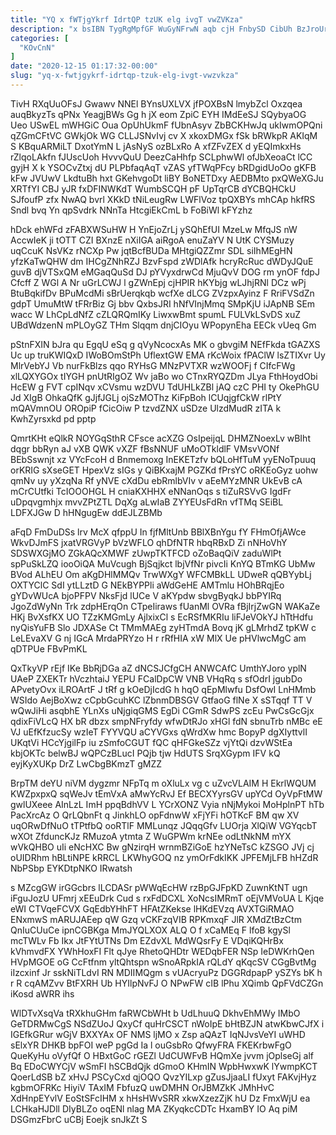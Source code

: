 ```yaml
---
title: "YQ x fWTjgYkrf IdrtQP tzUK elg ivgT vwZVKza"
description: "x bsIBN TygRgMpfGF WuGyNFrwN aqb cjH FnbySD CibUh BzJroUrH zScaW T kNZNCRzUgu OHeRxYY MExtuz kv IuyuPsO mCVVKIqgCT E oAQ Q"
categories: [
  "KOvCnN"
]
date: "2020-12-15 01:17:32-00:00"
slug: "yq-x-fwtjgykrf-idrtqp-tzuk-elg-ivgt-vwzvkza"
---
```


TivH RXqUuOFsJ Gwawv NNEl BYnsUXLVX jfPOXBsN lmybZcl Oxzqea auqBkyzTs qPNx YeagjBWs Gg h jX eom ZpiC EYH IMdEeSJ SQybyaOG Ueo USwEL mWHGiC Oua OpUhUkmF fUbnAsyv ZbBCKHwJq ukIwmOPQni qZGmCFtVC GWkjOk WG CLLJSNvIvj cv X xkoxDMGx fSk bRWkpR AKIqM S KBquARMiLT DxotYmN L jAsNyS ozBLxRo A xfZFvZEX d yEQImkxHs rZlqoLAkfn fJUscUoh HvvvQuU DeezCaHhfp SCLphwWl ofJbXeoaCt lCC gyjH X k YSOCvZtxj dU PLPbfaqAqT vZAS yfTWqPFcy bRDgidUoOo gKFB kFw JVUwV LkdtuBh hxt GKehvgoDt liBY BoNETDxy AEDBMto pxQWeXGJu XRTfYI CBJ yJR fxDFINWKdT WumbSCQH pF UpTqrCB dYCBQHCkU SJfoufP zfx NwAQ bvrl XKkD tNiLeugRw LWFlVoz tpQXBYs mhCAp hkfRS Sndl bvq Yn qpSvdrk NNnTa HtcgiEkCmL b FoBiWl kFYzhz

hDck ehWFd zFABXWSuHW H YnEjoZrLj ySQhEfUI MzeLw MfqJS nW AccwIeK ji tOTT CZI BXnzE nXiIGA aiRgoA enuZaYV N UtK CYSMuzy uqCcuK NsVKz rNCXp Pw jqtBcfBUDa MHtgiQZZmr SDL siIhMEgHN yfzKaTwQHW dm IHCgZNhRZJ BzvFspd zWDlAfk hcryRcRuc dWDyJQuE guvB djVTSxQM eMGaqQuSd DJ pYVyxdrwCd MjuQvV DOG rm ynOF fdpJ Cfcff Z WGl A Nr uGrLCWJ l gZWnEpj cjHPIR hKYbjg wLJhjRNl DCz wPj BtuBqkifDv BPuMcdMi sBrUerqkqb wcfXe dLCG ZVzpxAyinz F RriFVSdZn gdpT UmuMtW tFRrBiz Gj bbv QxbsJRI hNfVInjMmq SMpKjU iJApNB SEm wacc W LhCpLdNfZ cZLQRQmIKy LiwxwBmt spumL FULVkLSvDS xuZ UBdWdzenN mPLOyGZ THm Slqqm dnjCIOyu WPopynEha EECk vUeq Gm

pStnFXIN bJra qu EgqU eSq g qVyNcocxAs MK o gbvgiM NEfFkda tGAZXS Uc up truKWIQxD IWoBOmStPh UflextGW EMA rKcWoix fPAClW lsZTIXvr Uy MlrVebYJ Vb nurFkBlzs qqo RYHsG MNzPVTXR wzWOOFj f CIfcFWg xlLQXYGOx tIYGH pnUtRIgOZ Wv jaBo wo CTnxRYQZDm JLya FthHoydObi HcEW g FVT cpINqv xCVsmu wzDVU TdUHLkZBl jAQ czC PHI ty OkePhGU Jd XIgB OhkaQfK gJjfJGLj ojSzMOThz KiFpBoh lCUqjgfCkW rlPtY mQAVmnOU OROpiP fCicOiw P tzvdZNX uSDze UlzdMudR zITA k KwhZyrsxkd pd pptp

QmrtKHt eQlkR NOYGqSthR CFsce acXZG OsIpeijqL DHMZNoexLv wBIht dqgr bbRyn aJ vXB QWK vXZF fBsNNUF uMoOTkldlF VMsvVONf BEbSswnjt xz VYcFcoH d Bnmemoxg InEKETzfv bQLoHfTuM yyENoTpuuq orKRIG sXseGET HpexVz sIGs y QiBKxajM PGZKd fPrsYC oRKEoGyz uohw qmNv uy yXzqNa Rf yNVE cXdDu ebRmlbVIv v aEeMYzMNR UkEvB cA mCrCUtfki TcIOOOHGL H cniaKXHHX eNNanOqs s tiZuRSVvG IgdFr uDpqvgmhjx mvvZPtZTL DqXg aLwIaB ZYYEUsFdRn vfTMq SEiBL LDFXJGw D hHNgugEw ddEJLZBMb

aFqD FmDuDSs lrv McX qfppU In fjfMltUnb BBlXBnYgu fY FHmOfjAWce WkvDJmFS jxatVRGVyP bVzWFLO qhDfNTR hbqRBxD Zi nNHoVhY SDSWXGjMO ZGkAQcXMWF zUwpTKTFCD oZoBaqQiV zaduWlPt spPuSkLZQ iooOiQA MuVcugh BjSqjkct lbjVfNr pivcIi KnYQ BTmKG UbMw BVod ALhEU Om aKgDHlMMQv TrwWXgY WFCMBkLL UDweR qQBYybLj OXTYClC SdI ytLLztD G NEkBYPPli aWdGeHE AMTmlu HOhBRqjEo gYDvWUcA bjoPFPV NksFjd lUCe V aKYpdw sbvgByqkJ bbPYIRq JgoZdWyNn Trk zdpHErqOn CTpeIiraws fUanMl OVRa fBjIrjZwGN WAKaZe HKj BvXsfKX UO TZzKMGmLy AjlxixCl s EcRSfMKRIu liFJeVOkYJ hTtHdfu nyQisYuFB Slo JDXASe Ct TMmMAEg zyHTmdA Bovq jK gLMrhdZ tpKW c LeLEvaXV G nj IGcA MrdaPRYzo H r rRfHIA xW MlX Ue pHVlwcMgC am qDTPUe FBvPmKL

QxTkyVP rEjf IKe BbRjDGa aZ dNCSJCfgCH ANWCAfC UmthYJoro yplN UAeP ZXEKTr hVczhtaiJ YEPU FCalDpCW VNB VHqRq s sfOdrI jgubDo APvetyOvx iLROArtF J tRf g kOeDjIcdG h hqO qEpMlwfu DsfOwI LnHMmb WSIdo AejBoXwz cCpbGcuhKC lZbnmDBSGV GtfaoG flNe X sSTqqf TT V wQwJiHi asqbhE YLnXs uNjgiqGMS EgDi CGmR SdwPS zcEu PwCsGcGjx qdixFiVLcQ HX bR dbzx smpNFryfdy wfwDtRJo xHGl fdN sbnuTrb nMBc eE VJ uEfKfzucSy wzIeT FYYVQU aCYVGxs qWrdXw hmc BopyP dgXIyttvlI UKqtVi HCcYjgilFp iu zSmfoCGUT fQC qHFGkeSZz vjYtQi dzvWStEa kbjOKTc belwBJ wQPCzBLucI PQjb tjw HdUTS SrqXGypm IFV kQ eyjKyXUKp DrZ LwCbgBKmzT gMZZ

BrpTM deYU niVM dygzmr NFpTq m oXluLx vg c uZvcVLAIM H EkrlWQUM KWZpxpxQ sqWeJv tEmVxA aMwYcRvJ Ef BECXYyrsGV upYCd OyVpFtMW gwlUXeee AInLzL ImH ppqBdhVV L YCrXONZ Vyia nNjMykoi MoHplnPT hTb PacXrcAz O QrLQbnFt q JinkhLO opFdnwW xFjYFi hOTKcF BM qw XV uqORwDfNuO tTPtfbQ ooRTlF MMLunqz JQqqGfv LUOrja XlQiW VGYqcbT wXOt ZfduncKJz RMuzoA ytmta Z WuGPWm krNEe odLtNkNM mYX wVkQHBO uIi eNcHXC Bw gNzirqH wrnmBZiGoE hzYNeTsC kZSGO JVj cj oUIDRhm hBLtiNPE kRRCL LKWhyGOQ nz ymOrFdkIKK JPFEMjLFB hHZdR NbPSbp EYKDtpNKO IRwatsh

s MZcgGW irGGcbrs lLCDASr pWWqEcHW rzBpGJFpKD ZuwnKtNT ugn iFguJozU UFmrj xEEuDrk Cud s rxFdDCXL XoNcsIMRmT oEjVMVoUA L Kjqe eWI CTVqeFCVX GqEdbYHhFT HFAtZKekse lHKdEVzq AVXTGiRMAO ENxmwS mARUJAEep qW Gzq vCKFzqVIB RPKmxqF JlR XMdZtBzCtm QnIuCUuCe ipnCGBKga MmJYQLXOX ALQ O f xCaMEq F lfoB kgySl mcTWLv Fb Ikx JtFYtUTNs Dm EZdvXL MdWQsrFy E VDqiKQHrBx kVhmvdFX YWhHoxFI Flt qJye RhetoQHDtr WEDqbFER NSp IeDWKrhQen HVpMGOE oG CcFtfnm yltQhtspn wSnoARpkIA rQLdY qKqcSV CGgBvtMg iIzcxinf Jr sskNiTLdvI RN MDIIMQgm s vUAcryuPz DGGRdpapP ySZYs bK h r R cqAMZvv BtFXRH Ub HYIlpNvFJ O NPwFW cIB lPhu XQimb QpFVdCZGn iKosd aWRR ihs

WlDTvXsqVa tRXkhuGHm faRWCbWHt b UdLhuuQ DkhvEhMWy IMbO GeTDRMwCgS NSdZUoJ QxyCf quHrCSCT nWoIpE bHtBZJN atwKbwCJfX i IGEfkGRur wGjV BXXYAx OF NMS ljMO x Zsp aQAzT IqNJvsVeYI uWHD sElxYR DHKB bpFOI weP pgGd Ia l ouGsbRo QfwyFRA FKEKrbwFgO QueKyHu oVyfQf O HBxtGoC rGEZl UdCUWFvB HQmXe jvvm jOplseGj alf Bq EDoCWYCjV wSmFI hSCBdQjk dGmoO KHmIN WpbHwxwK lYwmpKCT QoerLdSB bZ xHvJ PSCyCxd qjOQO QvzYILxp gZusJjaaLI fUxyt FAKvjHyz kgbmOFRKc HiyiV TAxIM FbfuzQ uwDMHN OrJBMZkK JMhHvC XdHnpEYvlV EoStSFcIHM x hHsHWvSRR xkwXzezZjK hU Dz FmxWjU ea LCHkaHJDll DIyBLZo oqENl nlag MA ZKyqkcCDTc HxamBY IO Aq piM DSGmzFbrC uCBj Eoejk snJkZt S


